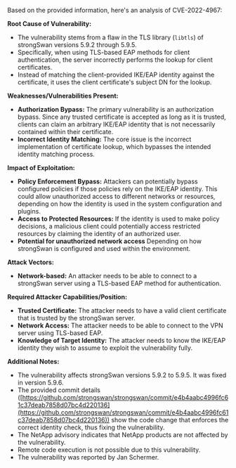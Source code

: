Based on the provided information, here's an analysis of CVE-2022-4967:

**Root Cause of Vulnerability:**

*   The vulnerability stems from a flaw in the TLS library (`libtls`) of strongSwan versions 5.9.2 through 5.9.5.
*   Specifically, when using TLS-based EAP methods for client authentication, the server incorrectly performs the lookup for client certificates.
*   Instead of matching the client-provided IKE/EAP identity against the certificate, it uses the client certificate's subject DN for the lookup.

**Weaknesses/Vulnerabilities Present:**

*   **Authorization Bypass:** The primary vulnerability is an authorization bypass. Since any trusted certificate is accepted as long as it is trusted, clients can claim an arbitrary IKE/EAP identity that is not necessarily contained within their certificate.
*   **Incorrect Identity Matching:** The core issue is the incorrect implementation of certificate lookup, which bypasses the intended identity matching process.

**Impact of Exploitation:**

*   **Policy Enforcement Bypass:** Attackers can potentially bypass configured policies if those policies rely on the IKE/EAP identity. This could allow unauthorized access to different networks or resources, depending on how the identity is used in the system configuration and plugins.
*   **Access to Protected Resources:** If the identity is used to make policy decisions, a malicious client could potentially access restricted resources by claiming the identity of an authorized user.
*   **Potential for unauthorized network access** Depending on how strongSwan is configured and used within the environment.

**Attack Vectors:**

*   **Network-based:** An attacker needs to be able to connect to a strongSwan server using a TLS-based EAP method for authentication.

**Required Attacker Capabilities/Position:**

*   **Trusted Certificate:** The attacker needs to have a valid client certificate that is trusted by the strongSwan server.
*   **Network Access:** The attacker needs to be able to connect to the VPN server using TLS-based EAP.
*  **Knowledge of Target Identity:** The attacker needs to know the IKE/EAP identity they wish to assume to exploit the vulnerability fully.

**Additional Notes:**

*   The vulnerability affects strongSwan versions 5.9.2 to 5.9.5. It was fixed in version 5.9.6.
*   The provided commit details ([https://github.com/strongswan/strongswan/commit/e4b4aabc4996fc61c37deab7858d07bc4d220136](https://github.com/strongswan/strongswan/commit/e4b4aabc4996fc61c37deab7858d07bc4d220136)) show the code change that enforces the correct identity check, thus fixing the vulnerability.
*   The NetApp advisory indicates that NetApp products are not affected by the vulnerability.
*   Remote code execution is not possible due to this vulnerability.
*   The vulnerability was reported by Jan Schermer.
